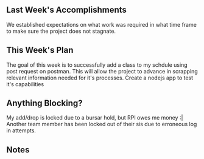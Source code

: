 ## Last Week's Accomplishments

We established expectations on what work was required in what time frame to make sure the project does not stagnate.

## This Week's Plan

The goal of this week is to successfully add a class to my schdule using post request on postman.
This will allow the project to advance in scrapping relevant information needed for it's processes. 
Create a nodejs app to test it's capabilities

## Anything Blocking?

My add/drop is locked due to a bursar hold, but RPI owes me money :|
Another team member has been locked out of their sis due to erroneous log in attempts.

## Notes
